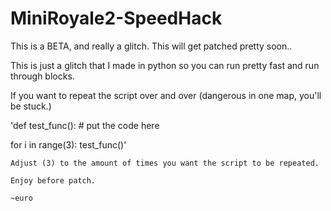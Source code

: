 # MiniRoyale2-SpeedHack
This is a BETA, and really a glitch. This will get patched pretty soon..

This is just a glitch that I made in python so you can run pretty fast and run through blocks.

If you want to repeat the script over and over (dangerous in one map, you'll be stuck.)

'def test_func():
    # put the code here

for i in range(3):
    test_func()'
    
    Adjust (3) to the amount of times you want the script to be repeated.
    
    Enjoy before patch. 
    
    ~euro
